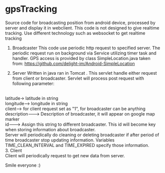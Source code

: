 # gpsTracking
Source code for broadcasting position from android device, processed by server and display it in webclient. This code is not designed to give
realtime tracking. Use different technology such as websocket to get realtime tracking

1. Broadcaster
This code use periodic http request to specified server. The periodic request run on background via Service utilizing timer task and handler.
GPS access is provided by class SimpleLocation.java taken from:
https://github.com/delight-im/Android-SimpleLocation

2. Server
Written in java ran in Tomcat . This servlet handle either request from client or broadcaster. Servlet will process post request
with following parameter:
<br>
latitude-> latitude in string <br>
longitude--> longitude in string<br>
client--> for client request set as "1", for broadcaster can be anything<br>
description---> Description of broadcaster, it will appear on google map marker<br>
id---> Assign this string to different broadcaster. This id will become key when storing information about broadcaster.<br>
Server will periodically do cleaning or deleting broadcaster if after period of time broadcaster stop 
updating information. Variables TIME_CLEAN_INTERVAL and TIME_EXPIRED specify those information.
<br>
3. Client<br>
Client will periodically request to get new data from server. 

Smile everyone :)
